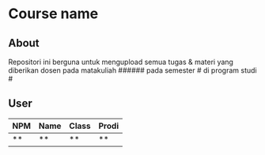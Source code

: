 # Course name
## About
Repositori ini berguna untuk mengupload semua tugas & materi yang diberikan dosen pada matakuliah ###### pada semester # di program studi #

## User
NPM| Name| Class | Prodi
------------ | ------------- | ------------- | -------------
** | ** | ** | **
